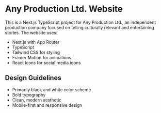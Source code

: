 <!-- Use this file to provide workspace-specific custom instructions to Copilot. For more details, visit https://code.visualstudio.com/docs/copilot/copilot-customization#_use-a-githubcopilotinstructionsmd-file -->

# Any Production Ltd. Website

This is a Next.js TypeScript project for Any Production Ltd., an independent production company focused on telling culturally relevant and entertaining stories. The website uses:

- Next.js with App Router
- TypeScript
- Tailwind CSS for styling
- Framer Motion for animations
- React Icons for social media icons

## Design Guidelines
- Primarily black and white color scheme
- Bold typography
- Clean, modern aesthetic
- Mobile-first and responsive design